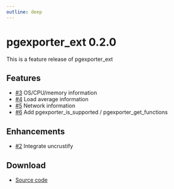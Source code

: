 ```yaml
---
outline: deep
---
```


# pgexporter_ext 0.2.0

This is a feature release of pgexporter_ext

## Features

- [#3](https://github.com/pgexporter/pgexporter_ext/issues/3) OS/CPU/memory information
- [#4](https://github.com/pgexporter/pgexporter_ext/issues/4) Load average information
- [#5](https://github.com/pgexporter/pgexporter_ext/issues/5) Network information
- [#6](https://github.com/pgexporter/pgexporter_ext/issues/6) Add pgexporter_is_supported / pgexporter_get_functions

## Enhancements

- [#2](https://github.com/pgexporter/pgexporter_ext/issues/2) Integrate uncrustify

## Download

- [Source code](https://github.com/pgexporter/pgexporter_ext/releases/download/0.2.0/pgexporter_ext-0.2.0.tar.gz)